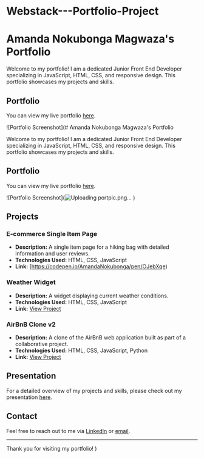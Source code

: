 # Webstack---Portfolio-Project
# Amanda Nokubonga Magwaza's Portfolio

Welcome to my portfolio! I am a dedicated Junior Front End Developer specializing in JavaScript, HTML, CSS, and responsive design. This portfolio showcases my projects and skills.

## Portfolio

You can view my live portfolio [here](https://66a51a02dd2619453348dc0e--mywebsite-amanda-magwaza.netlify.app/).

![Portfolio Screenshot](# Amanda Nokubonga Magwaza's Portfolio

Welcome to my portfolio! I am a dedicated Junior Front End Developer specializing in JavaScript, HTML, CSS, and responsive design. This portfolio showcases my projects and skills.

## Portfolio

You can view my live portfolio [here](https://66a51a02dd2619453348dc0e--mywebsite-amanda-magwaza.netlify.app/).

![Portfolio Screenshot](![Uploading portpic.png…]()
)

## Projects

### E-commerce Single Item Page

- **Description:** A single item page for a hiking bag with detailed information and user reviews.
- **Technologies Used:** HTML, CSS, JavaScript
- **Link:** [https://codepen.io/AmandaNokubonga/pen/OJebXqe)

### Weather Widget

- **Description:** A widget displaying current weather conditions.
- **Technologies Used:** HTML, CSS, JavaScript
- **Link:** [View Project](#)

### AirBnB Clone v2

- **Description:** A clone of the AirBnB web application built as part of a collaborative project.
- **Technologies Used:** HTML, CSS, JavaScript, Python
- **Link:** [View Project](#)

## Presentation

For a detailed overview of my projects and skills, please check out my presentation [here](https://docs.google.com/document/d/1cLF93HJu7o_476cRe596VY_mnbO_7S3l_6HHaVjKjQk/edit?usp=sharing).

## Contact

Feel free to reach out to me via [LinkedIn](#) or [email](#).

---

Thank you for visiting my portfolio!
)
